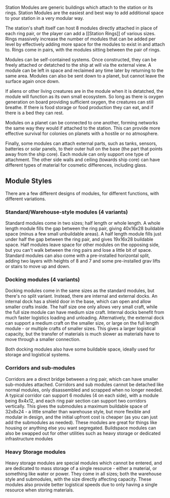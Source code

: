 Station Modules are generic buildings which attach to the station or its rings. Station Modules are the easiest and best way to add additional space to your station in a very modular way.

The station's shaft itself can host 8 modules directly attached in place of each ring pair, or the player can add a [[Station Rings]] of various sizes. Rings massively increase the number of modules that can be added per level by effectively adding more space for the modules to exist in and attach to. Rings come in pairs, with the modules sitting between the pair of rings. 

Modules can be self-contained systems. Once constructed, they can be freely attached or detatched to the ship at will via the external view. A module can be left in space and reclaimed any time later by returning to the same area. Modules can also be sent down to a planet, but cannot leave the surface again once down.

If aliens or other living creatures are in the module when it is detatched, the module will function as its own small ecosystem. So long as there is oxygen generation on board providing sufficient oxygen, the creatures can still breathe. If there is food storage or food production they can eat, and if there is a bed they can rest. 

Modules on a planet can be connected to one another, forming networks the same way they would if attached to the station. This can provide more effective survival for colonies on planets with a hostile or no atmosphere.

Finally, some modules can attach external parts, such as tanks, sensors, batteries or solar panels, to their outer hull on the base (the part that points away from the ship core). Each module can only support one type of attachment. The other side walls and ceiling (towards ship core) can have different types of material for cosmetic differences, including glass.

## Module Styles
There are a few different designs of modules, for different functions, with different variations.

### Standard/Warehouse-style modules (4 variants)
Standard modules come in two sizes; half length or whole length. A whole length module fills the gap between the ring pair, giving 40x16x28 buildable space (minus a few small unbuildable areas). A half length module fills just under half the gap between the ring pair, and gives 19x16x28 buildable space. Half modules leave space for other modules on the opposing side, but you can't walk between the ring pairs and lose a little bit of space.
Standard modules can also come with a pre-installed horizontal split, adding two layers with heights of 8 and 7 and some pre-installed grav lifts or stairs to move up and down.

### Docking modules (4 variants)
Docking modules come in the same sizes as the standard modules, but there's no split variant. Instead, there are internal and external docks.
An internal dock has a shield door in the base, which can open and allow smaller crafts inside. The half size one only allows very small craft, while the full size module can have medium size craft. Internal docks benefit from much faster logistics loading and unloading.
Alternatively, the external dock can support a medium craft on the smaller size, or large on the full length module - or multiple crafts of smaller sizes. This gives a larger logistical capacity, but the transfer of materials is much slower as materials have to move through a smaller connection.

Both docking modules also have some buildable space, ideally used for storage and logistical systems.

### Corridors and sub-modules
Corridors are a direct bridge between a ring pair, which can have smaller sub-modules attached. Corridors and sub modules cannot be detached like normal modules, only disassembled and scrapped when no longer needed. A typical corridor can support 6 modules (4 on each side), with a module being 8x4x12, and each ring pair section can support two corridors vertically. This gives the submodules a maximum buildable space of 32x8x24 - a little smaller than warehouse style, but more flexible and modular in design, and the initial upfront cost is cheaper (as you can just add the submodules as needed).
These modules are great for things like housing or anything else you want segregated. Buildspace modules can also be swapped out for other utilities such as heavy storage or dedicated infrastructure modules

### Heavy Storage modules
Heavy storage modules are special modules which cannot be entered, and are dedicated to mass storage of a single resource - either a material, or something like water or power. They come in all sizes; both the warehouse style and submodules, with the size directly affecting capacity. These modules also provide better logistical speeds due to only having a single resource when storing materials.